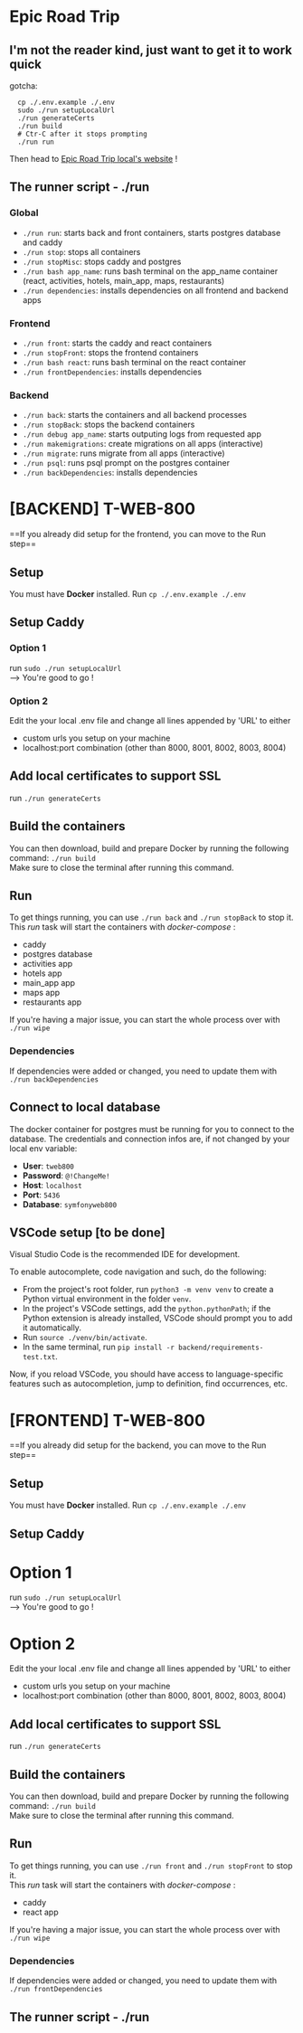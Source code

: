 # Epic Road Trip

## I'm not the reader kind, just want to get it to work quick
gotcha:
```shell
  cp ./.env.example ./.env
  sudo ./run setupLocalUrl
  ./run generateCerts
  ./run build
  # Ctr-C after it stops prompting
  ./run run
```
Then head to [Epic Road Trip local's website](https://epicroadtrip.local/) !

## The runner script - ./run

### Global

- `./run run`: starts back and front containers, starts postgres database and caddy
- `./run stop`: stops all containers
- `./run stopMisc`: stops caddy and postgres
- `./run bash app_name`: runs bash terminal on the app_name container (react, activities, hotels, main_app, maps, restaurants)
- `./run dependencies`: installs dependencies on all frontend and backend apps

### Frontend

- `./run front`: starts the caddy and react containers
- `./run stopFront`: stops the frontend containers
- `./run bash react`: runs bash terminal on the react container
- `./run frontDependencies`: installs dependencies

### Backend

- `./run back`: starts the containers and all backend processes
- `./run stopBack`: stops the backend containers
- `./run debug app_name`: starts outputing logs from requested app
- `./run makemigrations`: create migrations on all apps (interactive)
- `./run migrate`: runs migrate from all apps (interactive)
- `./run psql`: runs psql prompt on the postgres container
- `./run backDependencies`: installs dependencies

# [BACKEND] T-WEB-800

==If you already did setup for the frontend, you can move to the Run step==

## Setup

You must have **Docker** installed.
Run `cp ./.env.example ./.env`

## Setup Caddy

### Option 1

run `sudo ./run setupLocalUrl`  
--> You're good to go !

### Option 2

Edit the your local .env file and change all lines appended by 'URL' to either

- custom urls you setup on your machine
- localhost:port combination (other than 8000, 8001, 8002, 8003, 8004)

## Add local certificates to support SSL

run `./run generateCerts`

## Build the containers

You can then download, build and prepare Docker by running the following command: `./run build`  
Make sure to close the terminal after running this command.

## Run

To get things running, you can use `./run back` and `./run stopBack` to stop it.  
This _run_ task will start the containers with _docker-compose_ :

- caddy
- postgres database
- activities app
- hotels app
- main_app app
- maps app
- restaurants app

If you're having a major issue, you can start the whole process over with `./run wipe`

### Dependencies

If dependencies were added or changed, you need to update them with `./run backDependencies`

## Connect to local database

The docker container for postgres must be running for you to connect to the database.
The credentials and connection infos are, if not changed by your local env variable:

- **User**: `tweb800`
- **Password**: `@!ChangeMe!`
- **Host**: `localhost`
- **Port**: `5436`
- **Database**: `symfonyweb800`

## VSCode setup [to be done]

Visual Studio Code is the recommended IDE for development.

To enable autocomplete, code navigation and such, do the following:

- From the project's root folder, run `python3 -m venv venv` to create a Python virtual environment in the folder `venv`.
- In the project's VSCode settings, add the `python.pythonPath`; if the Python extension is already installed, VSCode should prompt you to add it automatically.
- Run `source ./venv/bin/activate`.
- In the same terminal, run `pip install -r backend/requirements-test.txt`.

Now, if you reload VSCode, you should have access to language-specific features such as autocompletion, jump to definition, find occurrences, etc.

# [FRONTEND] T-WEB-800

==If you already did setup for the backend, you can move to the Run step==

## Setup

You must have **Docker** installed.
Run `cp ./.env.example ./.env`

## Setup Caddy

# Option 1

run `sudo ./run setupLocalUrl`  
--> You're good to go !

# Option 2

Edit the your local .env file and change all lines appended by 'URL' to either

- custom urls you setup on your machine
- localhost:port combination (other than 8000, 8001, 8002, 8003, 8004)

## Add local certificates to support SSL

run `./run generateCerts`

## Build the containers

You can then download, build and prepare Docker by running the following command: `./run build`  
Make sure to close the terminal after running this command.

## Run

To get things running, you can use `./run front` and `./run stopFront` to stop it.  
This _run_ task will start the containers with _docker-compose_ :

- caddy
- react app

If you're having a major issue, you can start the whole process over with `./run wipe`

### Dependencies

If dependencies were added or changed, you need to update them with `./run frontDependencies`

## The runner script - ./run
